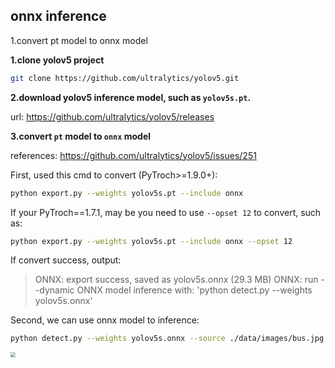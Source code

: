 

## onnx inference



1.convert pt model to onnx model



**1.clone yolov5 project**

```bash
git clone https://github.com/ultralytics/yolov5.git
```



**2.download yolov5 inference model, such as `yolov5s.pt`.**

url: https://github.com/ultralytics/yolov5/releases



**3.convert `pt` model to `onnx` model**

references: https://github.com/ultralytics/yolov5/issues/251

First, used this cmd to convert (PyTroch>=1.9.0+): 

```bash
python export.py --weights yolov5s.pt --include onnx
```

If your PyTroch==1.7.1, may be you need to use `--opset 12` to convert, such as:

```bash
python export.py --weights yolov5s.pt --include onnx --opset 12
```



If convert success, output:

> ONNX: export success, saved as yolov5s.onnx (29.3 MB)
> ONNX: run --dynamic ONNX model inference with: 'python detect.py --weights yolov5s.onnx'



Second, we can use onnx model to inference:

```bash
python detect.py --weights yolov5s.onnx --source ./data/images/bus.jpg
```

<img src="/home/liguiyuan/文档/notes/yolo/bus.jpg" style="zoom: 50%;" />









